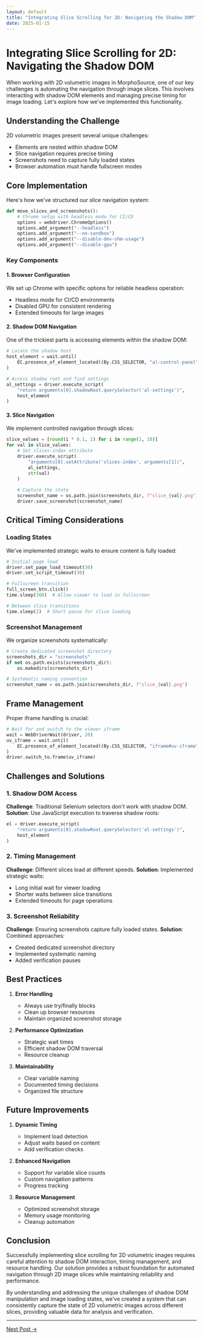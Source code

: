```yaml
---
layout: default
title: "Integrating Slice Scrolling for 2D: Navigating the Shadow DOM"
date: 2025-01-15
---
```


# Integrating Slice Scrolling for 2D: Navigating the Shadow DOM

When working with 2D volumetric images in MorphoSource, one of our key challenges is automating the navigation through image slices. This involves interacting with shadow DOM elements and managing precise timing for image loading. Let's explore how we've implemented this functionality.

## Understanding the Challenge

2D volumetric images present several unique challenges:
- Elements are nested within shadow DOM
- Slice navigation requires precise timing
- Screenshots need to capture fully loaded states
- Browser automation must handle fullscreen modes

## Core Implementation

Here's how we've structured our slice navigation system:

```python
def move_slices_and_screenshots():
    # Chrome setup with headless mode for CI/CD
    options = webdriver.ChromeOptions()
    options.add_argument("--headless")
    options.add_argument("--no-sandbox")
    options.add_argument("--disable-dev-shm-usage")
    options.add_argument("--disable-gpu")
```

### Key Components

#### 1. Browser Configuration
We set up Chrome with specific options for reliable headless operation:
- Headless mode for CI/CD environments
- Disabled GPU for consistent rendering
- Extended timeouts for large images

#### 2. Shadow DOM Navigation
One of the trickiest parts is accessing elements within the shadow DOM:

```python
# Locate the shadow host
host_element = wait.until(
    EC.presence_of_element_located((By.CSS_SELECTOR, "al-control-panel"))
)

# Access shadow root and find settings
al_settings = driver.execute_script(
    "return arguments[0].shadowRoot.querySelector('al-settings')",
    host_element
)
```

#### 3. Slice Navigation
We implement controlled navigation through slices:

```python
slice_values = [round(i * 0.1, 1) for i in range(1, 10)]
for val in slice_values:
    # Set slices-index attribute
    driver.execute_script(
        "arguments[0].setAttribute('slices-index', arguments[1])",
        al_settings,
        str(val)
    )
    
    # Capture the state
    screenshot_name = os.path.join(screenshots_dir, f"slice_{val}.png")
    driver.save_screenshot(screenshot_name)
```

## Critical Timing Considerations

### Loading States
We've implemented strategic waits to ensure content is fully loaded:

```python
# Initial page load
driver.set_page_load_timeout(30)
driver.set_script_timeout(30)

# Fullscreen transition
full_screen_btn.click()
time.sleep(360)  # Allow viewer to load in fullscreen

# Between slice transitions
time.sleep(2)  # Short pause for slice loading
```

### Screenshot Management
We organize screenshots systematically:

```python
# Create dedicated screenshot directory
screenshots_dir = "screenshots"
if not os.path.exists(screenshots_dir):
    os.makedirs(screenshots_dir)

# Systematic naming convention
screenshot_name = os.path.join(screenshots_dir, f"slice_{val}.png")
```

## Frame Management

Proper iframe handling is crucial:

```python
# Wait for and switch to the viewer iframe
wait = WebDriverWait(driver, 20)
uv_iframe = wait.until(
    EC.presence_of_element_located((By.CSS_SELECTOR, "iframe#uv-iframe"))
)
driver.switch_to.frame(uv_iframe)
```

## Challenges and Solutions

### 1. Shadow DOM Access
**Challenge**: Traditional Selenium selectors don't work with shadow DOM.
**Solution**: Use JavaScript execution to traverse shadow roots:
```python
el = driver.execute_script(
    "return arguments[0].shadowRoot.querySelector('al-settings')",
    host_element
)
```

### 2. Timing Management
**Challenge**: Different slices load at different speeds.
**Solution**: Implemented strategic waits:
- Long initial wait for viewer loading
- Shorter waits between slice transitions
- Extended timeouts for page operations

### 3. Screenshot Reliability
**Challenge**: Ensuring screenshots capture fully loaded states.
**Solution**: Combined approaches:
- Created dedicated screenshot directory
- Implemented systematic naming
- Added verification pauses

## Best Practices

1. **Error Handling**
   - Always use try/finally blocks
   - Clean up browser resources
   - Maintain organized screenshot storage

2. **Performance Optimization**
   - Strategic wait times
   - Efficient shadow DOM traversal
   - Resource cleanup

3. **Maintainability**
   - Clear variable naming
   - Documented timing decisions
   - Organized file structure

## Future Improvements

1. **Dynamic Timing**
   - Implement load detection
   - Adjust waits based on content
   - Add verification checks

2. **Enhanced Navigation**
   - Support for variable slice counts
   - Custom navigation patterns
   - Progress tracking

3. **Resource Management**
   - Optimized screenshot storage
   - Memory usage monitoring
   - Cleanup automation

## Conclusion

Successfully implementing slice scrolling for 2D volumetric images requires careful attention to shadow DOM interaction, timing management, and resource handling. Our solution provides a robust foundation for automated navigation through 2D image slices while maintaining reliability and performance.

By understanding and addressing the unique challenges of shadow DOM manipulation and image loading states, we've created a system that can consistently capture the state of 2D volumetric images across different slices, providing valuable data for analysis and verification.

---

[Next Post →](https://johntrue15.github.io/2025/01/16/Blog-16/)
